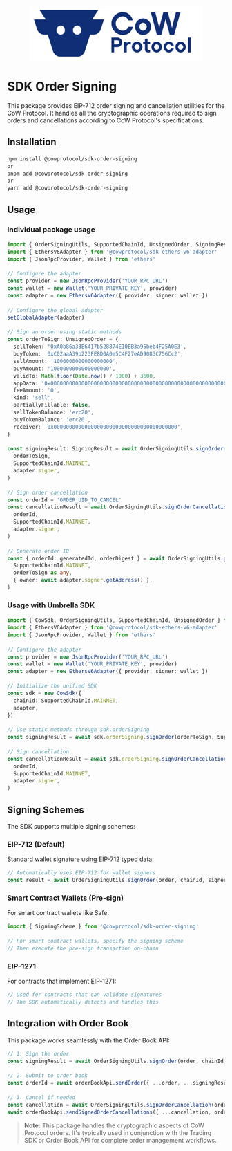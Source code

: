 <p align="center">
  <img width="400" src="https://github.com/cowprotocol/cow-sdk/raw/main/docs/images/CoW.png" />
</p>

# SDK Order Signing

This package provides EIP-712 order signing and cancellation utilities for the CoW Protocol. It handles all the cryptographic operations required to sign orders and cancellations according to CoW Protocol's specifications.

## Installation

```bash
npm install @cowprotocol/sdk-order-signing
or
pnpm add @cowprotocol/sdk-order-signing
or
yarn add @cowprotocol/sdk-order-signing
```

## Usage

### Individual package usage

```typescript
import { OrderSigningUtils, SupportedChainId, UnsignedOrder, SigningResult } from '@cowprotocol/sdk-order-signing'
import { EthersV6Adapter } from '@cowprotocol/sdk-ethers-v6-adapter'
import { JsonRpcProvider, Wallet } from 'ethers'

// Configure the adapter
const provider = new JsonRpcProvider('YOUR_RPC_URL')
const wallet = new Wallet('YOUR_PRIVATE_KEY', provider)
const adapter = new EthersV6Adapter({ provider, signer: wallet })

// Configure the global adapter
setGlobalAdapter(adapter)

// Sign an order using static methods
const orderToSign: UnsignedOrder = {
  sellToken: '0xA0b86a33E6417b528874E10EB3a95beb4F25A0E3',
  buyToken: '0xC02aaA39b223FE8D0A0e5C4F27eAD9083C756Cc2',
  sellAmount: '1000000000000000000',
  buyAmount: '1000000000000000000',
  validTo: Math.floor(Date.now() / 1000) + 3600,
  appData: '0x0000000000000000000000000000000000000000000000000000000000000000',
  feeAmount: '0',
  kind: 'sell',
  partiallyFillable: false,
  sellTokenBalance: 'erc20',
  buyTokenBalance: 'erc20',
  receiver: '0x0000000000000000000000000000000000000000',
}

const signingResult: SigningResult = await OrderSigningUtils.signOrder(
  orderToSign,
  SupportedChainId.MAINNET,
  adapter.signer,
)

// Sign order cancellation
const orderId = 'ORDER_UID_TO_CANCEL'
const cancellationResult = await OrderSigningUtils.signOrderCancellation(
  orderId,
  SupportedChainId.MAINNET,
  adapter.signer,
)

// Generate order ID
const { orderId: generatedId, orderDigest } = await OrderSigningUtils.generateOrderId(
  SupportedChainId.MAINNET,
  orderToSign as any,
  { owner: await adapter.signer.getAddress() },
)
```

### Usage with Umbrella SDK

```typescript
import { CowSdk, OrderSigningUtils, SupportedChainId, UnsignedOrder } from '@cowprotocol/cow-sdk'
import { EthersV6Adapter } from '@cowprotocol/sdk-ethers-v6-adapter'
import { JsonRpcProvider, Wallet } from 'ethers'

// Configure the adapter
const provider = new JsonRpcProvider('YOUR_RPC_URL')
const wallet = new Wallet('YOUR_PRIVATE_KEY', provider)
const adapter = new EthersV6Adapter({ provider, signer: wallet })

// Initialize the unified SDK
const sdk = new CowSdk({
  chainId: SupportedChainId.MAINNET,
  adapter,
})

// Use static methods through sdk.orderSigning
const signingResult = await sdk.orderSigning.signOrder(orderToSign, SupportedChainId.MAINNET, adapter.signer)

// Sign cancellation
const cancellationResult = await sdk.orderSigning.signOrderCancellation(
  orderId,
  SupportedChainId.MAINNET,
  adapter.signer,
)
```

## Signing Schemes

The SDK supports multiple signing schemes:

### EIP-712 (Default)

Standard wallet signature using EIP-712 typed data:

```typescript
// Automatically uses EIP-712 for wallet signers
const result = await OrderSigningUtils.signOrder(order, chainId, signer)
```

### Smart Contract Wallets (Pre-sign)

For smart contract wallets like Safe:

```typescript
import { SigningScheme } from '@cowprotocol/sdk-order-signing'

// For smart contract wallets, specify the signing scheme
// Then execute the pre-sign transaction on-chain
```

### EIP-1271

For contracts that implement EIP-1271:

```typescript
// Used for contracts that can validate signatures
// The SDK automatically detects and handles this
```

## Integration with Order Book

This package works seamlessly with the Order Book API:

```typescript
// 1. Sign the order
const signingResult = await OrderSigningUtils.signOrder(order, chainId, signer)

// 2. Submit to order book
const orderId = await orderBookApi.sendOrder({ ...order, ...signingResult })

// 3. Cancel if needed
const cancellation = await OrderSigningUtils.signOrderCancellation(orderId, chainId, signer)
await orderBookApi.sendSignedOrderCancellations({ ...cancellation, orderUids: [orderId] })
```

> **Note:** This package handles the cryptographic aspects of CoW Protocol orders. It's typically used in conjunction with the Trading SDK or Order Book API for complete order management workflows.
